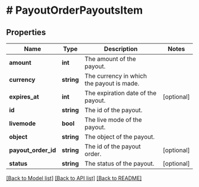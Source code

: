 # # PayoutOrderPayoutsItem

## Properties

Name | Type | Description | Notes
------------ | ------------- | ------------- | -------------
**amount** | **int** | The amount of the payout. |
**currency** | **string** | The currency in which the payout is made. |
**expires_at** | **int** | The expiration date of the payout. | [optional]
**id** | **string** | The id of the payout. |
**livemode** | **bool** | The live mode of the payout. |
**object** | **string** | The object of the payout. |
**payout_order_id** | **string** | The id of the payout order. | [optional]
**status** | **string** | The status of the payout. | [optional]

[[Back to Model list]](../../README.md#models) [[Back to API list]](../../README.md#endpoints) [[Back to README]](../../README.md)
